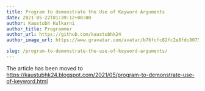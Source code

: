```yaml
---
title: Program to demonstrate the Use of Keyword Arguments
date: 2021-05-22T01:39:12+00:00
author: Kaustubh Kulkarni
author_title: Programmer
author_url: https://github.com/kaustubhk24
author_image_url: https://www.gravatar.com/avatar/b76fcfc82fc2e8fdc8075636f1735f61?s=200

slug: /program-to-demonstrate-the-use-of-keyword-arguments/
---
```

The article has been moved to https://kaustubhk24.blogspot.com/2021/05/program-to-demonstrate-use-of-keyword.html 